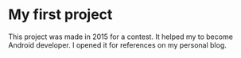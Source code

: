 # My first project

This project was made in 2015 for a contest. 
It helped my to become Android developer.
I opened it for references on my personal blog.